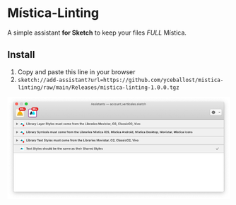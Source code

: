 # Mística-Linting
A simple assistant **for Sketch** to keep your files *FULL* Mística.

## Install
1. Copy and paste this line in your browser  
2. `sketch://add-assistant?url=https://github.com/yceballost/mistica-linting/raw/main/Releases/mistica-linting-1.0.0.tgz`

![image](img/mistica-linting-image.png)
